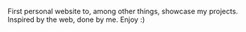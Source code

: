 First personal website to, among other things, showcase my projects.
Inspired by the web, done by me.
Enjoy :)
